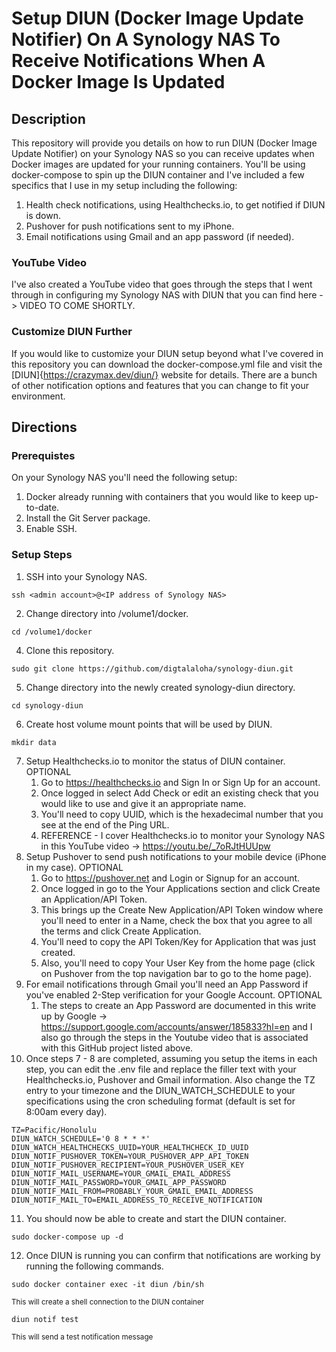 # Setup DIUN (Docker Image Update Notifier) On A Synology NAS To Receive Notifications When A Docker Image Is Updated

## Description

This repository will provide you details on how to run DIUN (Docker Image Update Notifier) on your Synology NAS so you can receive updates when Docker images are updated for your running containers.  You'll be using docker-compose to spin up the DIUN container and I've included a few specifics that I use in my setup including the following:

1. Health check notifications, using Healthchecks.io, to get notified if DIUN is down.
2. Pushover for push notifications sent to my iPhone.
3. Email notifications using Gmail and an app password (if needed).

### YouTube Video
I've also created a YouTube video that goes through the steps that I went through in configuring my Synology NAS with DIUN that you can find here -> VIDEO TO COME SHORTLY.

### Customize DIUN Further
If you would like to customize your DIUN setup beyond what I've covered in this repository you can download the docker-compose.yml file and visit the [DIUN]{https://crazymax.dev/diun/} website for details.  There are a bunch of other notification options and features that you can change to fit your environment. 

## Directions

### Prerequistes
On your Synology NAS you'll need the following setup:
1. Docker already running with containers that you would like to keep up-to-date.
2. Install the Git Server package.
3. Enable SSH.

### Setup Steps 
1. SSH into your Synology NAS.
```
ssh <admin account>@<IP address of Synology NAS>
```
2. Change directory into /volume1/docker. 
```
cd /volume1/docker
```
4. Clone this repository.
```
sudo git clone https://github.com/digtalaloha/synology-diun.git
```
5. Change directory into the newly created synology-diun directory.
```
cd synology-diun
```
6. Create host volume mount points that will be used by DIUN.
```
mkdir data
```
7. Setup Healthchecks.io to monitor the status of DIUN container. OPTIONAL
   1. Go to https://healthchecks.io and Sign In or Sign Up for an account.
   2. Once logged in select Add Check or edit an existing check that you would like to use and give it an appropriate name.
   3. You'll need to copy UUID, which is the hexadecimal number that you see at the end of the Ping URL.
   4. REFERENCE - I cover Healthchecks.io to monitor your Synology NAS in this YouTube video -> https://youtu.be/_7oRJtHUUpw
8. Setup Pushover to send push notifications to your mobile device (iPhone in my case). OPTIONAL
   1. Go to https://pushover.net and Login or Signup for an account.
   2. Once logged in go to the Your Applications section and click Create an Application/API Token.
   3. This brings up the Create New Application/API Token window where you'll need to enter in a Name, check the box that you agree to all the terms and click Create Application.
   4. You'll need to copy the API Token/Key for Application that was just created.
   5. Also, you'll need to copy Your User Key from the home page (click on Pushover from the top navigation bar to go to the home page).
9. For email notifications through Gmail you'll need an App Password if you've enabled 2-Step verification for your Google Account. OPTIONAL
   1. The steps to create an App Password are documented in this write up by Google -> https://support.google.com/accounts/answer/185833?hl=en and I also go through the steps in the Youtube video that is associated with this GitHub project listed above.
10. Once steps 7 - 8 are completed, assuming you setup the items in each step, you can edit the .env file and replace the filler text with your Healthchecks.io, Pushover and Gmail information. Also change the TZ entry to your timezone and the DIUN_WATCH_SCHEDULE to your specifications using the cron scheduling format (default is set for 8:00am every day).
```
TZ=Pacific/Honolulu
DIUN_WATCH_SCHEDULE='0 8 * * *'
DIUN_WATCH_HEALTHCHECKS_UUID=YOUR_HEALTHCHECK_ID_UUID
DIUN_NOTIF_PUSHOVER_TOKEN=YOUR_PUSHOVER_APP_API_TOKEN
DIUN_NOTIF_PUSHOVER_RECIPIENT=YOUR_PUSHOVER_USER_KEY
DIUN_NOTIF_MAIL_USERNAME=YOUR_GMAIL_EMAIL_ADDRESS
DIUN_NOTIF_MAIL_PASSWORD=YOUR_GMAIL_APP_PASSWORD
DIUN_NOTIF_MAIL_FROM=PROBABLY_YOUR_GMAIL_EMAIL_ADDRESS
DIUN_NOTIF_MAIL_TO=EMAIL_ADDRESS_TO_RECEIVE_NOTIFICATION
```
11. You should now be able to create and start the DIUN container.
```
sudo docker-compose up -d
```
12.  Once DIUN is running you can confirm that notifications are working by running the following commands.
```
sudo docker container exec -it diun /bin/sh
```
<sub>This will create a shell connection to the DIUN container</sub>
```
diun notif test
```
<sub>This will send a test notification message</sub>
